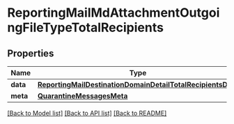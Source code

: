 # ReportingMailMdAttachmentOutgoingFileTypeTotalRecipients

## Properties
Name | Type | Description | Notes
------------ | ------------- | ------------- | -------------
**data** | [**ReportingMailDestinationDomainDetailTotalRecipientsData**](ReportingMailDestinationDomainDetailTotalRecipientsData.md) |  | [optional] 
**meta** | [**QuarantineMessagesMeta**](QuarantineMessagesMeta.md) |  | [optional] 

[[Back to Model list]](../README.md#documentation-for-models) [[Back to API list]](../README.md#documentation-for-api-endpoints) [[Back to README]](../README.md)

